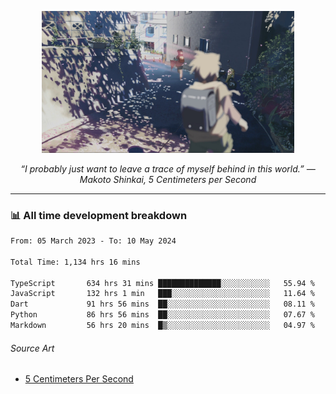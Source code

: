 <p align="center"><img src="asset/header.jpg" width="80%"/></p>
<p align="center"><i>“I probably just want to leave a trace of myself behind in this world.” ― Makoto Shinkai, 5 Centimeters per Second</i></p>

---
<!--
<details>
  <summary>📃 My Resume</summary>

### Education

- 📖 **Computer Science**\
📆 10/2021 - present\
📍 **Thang Long University** - Hoang Mai, Hanoi, Vietnam

### Experience

<img align="right" src="https://img.shields.io/badge/Figma-F24E1E?style=flat&logo=figma&logoColor=white"/>
<img align="right" src="https://img.shields.io/badge/node.js-6DA55F?style=flat&logo=node.js&logoColor=white"/>
<img align="right" src="https://img.shields.io/badge/Next.js-black?style=flat&logo=next.js&logoColor=white"/>
<img align="right" src="https://img.shields.io/badge/TypeScript-007ACC?style=flat&logo=typescript&logoColor=white"/>


- 👨‍💻 **Frontend Web Intern**\
📆 07/2023 - present\
📍 **MQ ICT Solutions** - Hoang Mai, Hanoi, Vietnam
</details> 
-->

### 📊 All time development breakdown

<!--START_SECTION:waka-->

```txt
From: 05 March 2023 - To: 10 May 2024

Total Time: 1,134 hrs 16 mins

TypeScript       634 hrs 31 mins ██████████████░░░░░░░░░░░   55.94 %
JavaScript       132 hrs 1 min   ███░░░░░░░░░░░░░░░░░░░░░░   11.64 %
Dart             91 hrs 56 mins  ██░░░░░░░░░░░░░░░░░░░░░░░   08.11 %
Python           86 hrs 56 mins  ██░░░░░░░░░░░░░░░░░░░░░░░   07.67 %
Markdown         56 hrs 20 mins  █▒░░░░░░░░░░░░░░░░░░░░░░░   04.97 %
```

<!--END_SECTION:waka-->

###### Source Art

-  [5 Centimeters Per Second](https://wallhaven.cc/w/nrowq1)

